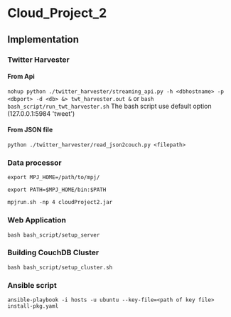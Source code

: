 # Cloud_Project_2

## Implementation

### Twitter Harvester

#### From Api
`nohup python ./twitter_harvester/streaming_api.py -h <dbhostname> -p <dbport> -d <db> &> twt_harvester.out &`
or 
`bash bash_script/run_twt_harvester.sh`
The bash script use default option (127.0.0.1:5984 'tweet')

#### From JSON file
`python ./twitter_harvester/read_json2couch.py <filepath>`

### Data processor

`export MPJ_HOME=/path/to/mpj/`

`export PATH=$MPJ_HOME/bin:$PATH`

`mpjrun.sh -np 4 cloudProject2.jar`

### Web Application
`bash bash_script/setup_server`

### Building CouchDB Cluster
`bash bash_script/setup_cluster.sh`

### Ansible script

`ansible-playbook -i hosts -u ubuntu --key-file=<path of key file> install-pkg.yaml`
